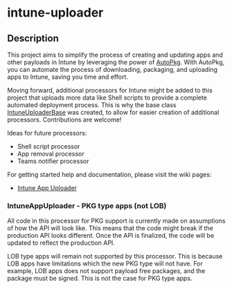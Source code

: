 # intune-uploader

## Description
This project aims to simplify the process of creating and updating apps and other payloads in Intune by leveraging the power of [AutoPkg](https://github.com/autopkg/autopkg). With AutoPkg, you can automate the process of downloading, packaging, and uploading apps to Intune, saving you time and effort.

Moving forward, additional processors for Intune might be added to this project that uploads more data like Shell scripts to provide a complete automated deployment process. This is why the base class [IntuneUploaderBase](IntuneUploader/IntuneUploaderLib/IntuneUploaderBase.py) was created, to allow for easier creation of additional processors. Contributions are welcome!

Ideas for future processors:
- Shell script processor
- App removal processor
- Teams notifier processor

For getting started help and documentation, please visit the wiki pages:
- [Intune App Uploader](https://github.com/almenscorner/intune-uploader/wiki/IntuneAppUploader)

### IntuneAppUploader - PKG type apps (not LOB)
All code in this processor for PKG support is currently made on assumptions of how the API will look like. This means that the code might break if the production API looks different. Once the API is finalized, the code will be updated to reflect the production API.

LOB type apps will remain not supported by this processor. This is because LOB apps have limitations which the new PKG type will not have. For example, LOB apps does not support payload free packages, and the package must be signed. This is not the case for PKG type apps.